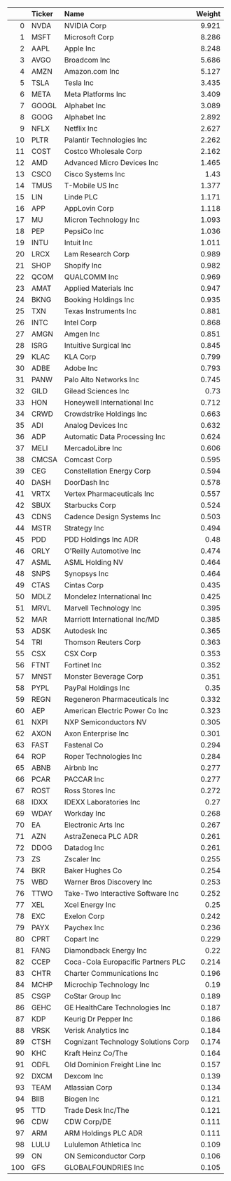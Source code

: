 |     | Ticker   | Name                                |   Weight |
|----:|:---------|:------------------------------------|---------:|
|   0 | NVDA     | NVIDIA Corp                         |    9.921 |
|   1 | MSFT     | Microsoft Corp                      |    8.286 |
|   2 | AAPL     | Apple Inc                           |    8.248 |
|   3 | AVGO     | Broadcom Inc                        |    5.686 |
|   4 | AMZN     | Amazon.com Inc                      |    5.127 |
|   5 | TSLA     | Tesla Inc                           |    3.435 |
|   6 | META     | Meta Platforms Inc                  |    3.409 |
|   7 | GOOGL    | Alphabet Inc                        |    3.089 |
|   8 | GOOG     | Alphabet Inc                        |    2.892 |
|   9 | NFLX     | Netflix Inc                         |    2.627 |
|  10 | PLTR     | Palantir Technologies Inc           |    2.262 |
|  11 | COST     | Costco Wholesale Corp               |    2.162 |
|  12 | AMD      | Advanced Micro Devices Inc          |    1.465 |
|  13 | CSCO     | Cisco Systems Inc                   |    1.43  |
|  14 | TMUS     | T-Mobile US Inc                     |    1.377 |
|  15 | LIN      | Linde PLC                           |    1.171 |
|  16 | APP      | AppLovin Corp                       |    1.118 |
|  17 | MU       | Micron Technology Inc               |    1.093 |
|  18 | PEP      | PepsiCo Inc                         |    1.036 |
|  19 | INTU     | Intuit Inc                          |    1.011 |
|  20 | LRCX     | Lam Research Corp                   |    0.989 |
|  21 | SHOP     | Shopify Inc                         |    0.982 |
|  22 | QCOM     | QUALCOMM Inc                        |    0.969 |
|  23 | AMAT     | Applied Materials Inc               |    0.947 |
|  24 | BKNG     | Booking Holdings Inc                |    0.935 |
|  25 | TXN      | Texas Instruments Inc               |    0.881 |
|  26 | INTC     | Intel Corp                          |    0.868 |
|  27 | AMGN     | Amgen Inc                           |    0.851 |
|  28 | ISRG     | Intuitive Surgical Inc              |    0.845 |
|  29 | KLAC     | KLA Corp                            |    0.799 |
|  30 | ADBE     | Adobe Inc                           |    0.793 |
|  31 | PANW     | Palo Alto Networks Inc              |    0.745 |
|  32 | GILD     | Gilead Sciences Inc                 |    0.73  |
|  33 | HON      | Honeywell International Inc         |    0.712 |
|  34 | CRWD     | Crowdstrike Holdings Inc            |    0.663 |
|  35 | ADI      | Analog Devices Inc                  |    0.632 |
|  36 | ADP      | Automatic Data Processing Inc       |    0.624 |
|  37 | MELI     | MercadoLibre Inc                    |    0.606 |
|  38 | CMCSA    | Comcast Corp                        |    0.595 |
|  39 | CEG      | Constellation Energy Corp           |    0.594 |
|  40 | DASH     | DoorDash Inc                        |    0.578 |
|  41 | VRTX     | Vertex Pharmaceuticals Inc          |    0.557 |
|  42 | SBUX     | Starbucks Corp                      |    0.524 |
|  43 | CDNS     | Cadence Design Systems Inc          |    0.503 |
|  44 | MSTR     | Strategy Inc                        |    0.494 |
|  45 | PDD      | PDD Holdings Inc ADR                |    0.48  |
|  46 | ORLY     | O'Reilly Automotive Inc             |    0.474 |
|  47 | ASML     | ASML Holding NV                     |    0.464 |
|  48 | SNPS     | Synopsys Inc                        |    0.464 |
|  49 | CTAS     | Cintas Corp                         |    0.435 |
|  50 | MDLZ     | Mondelez International Inc          |    0.425 |
|  51 | MRVL     | Marvell Technology Inc              |    0.395 |
|  52 | MAR      | Marriott International Inc/MD       |    0.385 |
|  53 | ADSK     | Autodesk Inc                        |    0.365 |
|  54 | TRI      | Thomson Reuters Corp                |    0.363 |
|  55 | CSX      | CSX Corp                            |    0.353 |
|  56 | FTNT     | Fortinet Inc                        |    0.352 |
|  57 | MNST     | Monster Beverage Corp               |    0.351 |
|  58 | PYPL     | PayPal Holdings Inc                 |    0.35  |
|  59 | REGN     | Regeneron Pharmaceuticals Inc       |    0.332 |
|  60 | AEP      | American Electric Power Co Inc      |    0.323 |
|  61 | NXPI     | NXP Semiconductors NV               |    0.305 |
|  62 | AXON     | Axon Enterprise Inc                 |    0.301 |
|  63 | FAST     | Fastenal Co                         |    0.294 |
|  64 | ROP      | Roper Technologies Inc              |    0.284 |
|  65 | ABNB     | Airbnb Inc                          |    0.277 |
|  66 | PCAR     | PACCAR Inc                          |    0.277 |
|  67 | ROST     | Ross Stores Inc                     |    0.272 |
|  68 | IDXX     | IDEXX Laboratories Inc              |    0.27  |
|  69 | WDAY     | Workday Inc                         |    0.268 |
|  70 | EA       | Electronic Arts Inc                 |    0.267 |
|  71 | AZN      | AstraZeneca PLC ADR                 |    0.261 |
|  72 | DDOG     | Datadog Inc                         |    0.261 |
|  73 | ZS       | Zscaler Inc                         |    0.255 |
|  74 | BKR      | Baker Hughes Co                     |    0.254 |
|  75 | WBD      | Warner Bros Discovery Inc           |    0.253 |
|  76 | TTWO     | Take-Two Interactive Software Inc   |    0.252 |
|  77 | XEL      | Xcel Energy Inc                     |    0.25  |
|  78 | EXC      | Exelon Corp                         |    0.242 |
|  79 | PAYX     | Paychex Inc                         |    0.236 |
|  80 | CPRT     | Copart Inc                          |    0.229 |
|  81 | FANG     | Diamondback Energy Inc              |    0.22  |
|  82 | CCEP     | Coca-Cola Europacific Partners PLC  |    0.214 |
|  83 | CHTR     | Charter Communications Inc          |    0.196 |
|  84 | MCHP     | Microchip Technology Inc            |    0.19  |
|  85 | CSGP     | CoStar Group Inc                    |    0.189 |
|  86 | GEHC     | GE HealthCare Technologies Inc      |    0.187 |
|  87 | KDP      | Keurig Dr Pepper Inc                |    0.186 |
|  88 | VRSK     | Verisk Analytics Inc                |    0.184 |
|  89 | CTSH     | Cognizant Technology Solutions Corp |    0.174 |
|  90 | KHC      | Kraft Heinz Co/The                  |    0.164 |
|  91 | ODFL     | Old Dominion Freight Line Inc       |    0.157 |
|  92 | DXCM     | Dexcom Inc                          |    0.139 |
|  93 | TEAM     | Atlassian Corp                      |    0.134 |
|  94 | BIIB     | Biogen Inc                          |    0.121 |
|  95 | TTD      | Trade Desk Inc/The                  |    0.121 |
|  96 | CDW      | CDW Corp/DE                         |    0.111 |
|  97 | ARM      | ARM Holdings PLC ADR                |    0.111 |
|  98 | LULU     | Lululemon Athletica Inc             |    0.109 |
|  99 | ON       | ON Semiconductor Corp               |    0.106 |
| 100 | GFS      | GLOBALFOUNDRIES Inc                 |    0.105 |